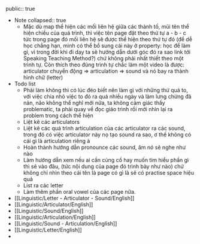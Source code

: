 public:: true

- Note
  collapsed:: true
	- Mặc dù map thể hiện các mối liên hệ giữa các thành tố, mũi tên thể hiện chiều của quá trình, thì việc tên page đặt theo thứ tự a - b - c tức trong page đó mối liên hệ sẽ được thể hiện theo thứ tự đó (để dễ học chẳng hạn, mình có thể bổ sung cái này ở property: học để làm gì, vì trong đời khi đi dạy ta sẽ hướng dẫn dưới góc đó ra sao link tới Speaking Teaching Method?) chứ không phải nhất thiết theo một trình tự. Còn thích theo đúng trình tự chắc làm một video là được: articulator chuyển động => articulation => sound và nó bay ra thành hình chữ (letter)
- Todo list
	- Phải làm không thì có lúc đéo biết nên làm gì với những thứ quá to, với việc chia nhỏ việc to đó ra quá nhiều ngày và làm lưng chừng đã nản, não không thể nghĩ mới nữa, ta không cảm giác thấy problematic, ta phải quay về đọc giáo trình rồi mới nhìn lại ra problem trong cách thể hiện
	- Liệt kê các articulators
	- Liệt kê các quá trình articulation của các articulator ra các sound, trong đó có việc articulator này nọ tạo sound ra sao, ơ thế không có cái gì là articulation riêng à
	- Hoàn thành hướng dẫn pronounce các sound, âm nó sẽ nghe như nào
	- Làm hướng dẫn xem nếu ai cần củng cố hay muốn tìm hiểu phần gì thì sẽ vào đâu, (tức nội dung của page đó trình bày như nào) chứ không chỉ nhìn theo cái tên là page có gì là sẽ có practise space hiệu quả
	- List ra các letter
	- Làm thêm phần oral vowel của các page nữa.
- [[Linguistic/Letter - Articulator - Sound/English]]
- [[Linguistic/Articulator/English]]
- [[Linguistic/Sound/English]]
- [[Linguistic/Articulation/English]]
- [[Linguistic/Sound - Articulation/English]]
- [[Linguistic/Letter/English]]
-